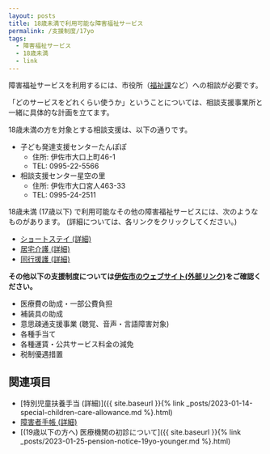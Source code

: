 ```yaml
---
layout: posts
title: 18歳未満で利用可能な障害福祉サービス
permalink: /支援制度/17yo
tags:
  - 障害福祉サービス
  - 18歳未満
  - link
---
```

障害福祉サービスを利用するには、市役所（[福祉課](/contact.html#障害福祉サービスの利用について)など）への相談が必要です。

「どのサービスをどれくらい使うか」ということについては、相談支援事業所と一緒に具体的な計画を立てます。

18歳未満の方を対象とする相談支援は、以下の通りです。

- 子ども発達支援センターたんぽぽ
  - 住所: 伊佐市大口上町46-1
  - TEL: 0995-22-5566
- 相談支援センター星空の里
  - 住所: 伊佐市大口宮人463-33
  - TEL: 0995-24-2511

18歳未満 (17歳以下) で利用可能なその他の障害福祉サービスには、次のようなものがあります。
(詳細については、各リンクをクリックしてください。)

- [ショートステイ (詳細)](/支援制度/short-stay)
- [居宅介護 (詳細)](/支援制度/home-care)
- [同行援護 (詳細)](/支援制度/accompanying-help)

**その他以下の支援制度については[伊佐市のウェブサイト(外部リンク)](https://www.city.isa.kagoshima.jp/health/fukushi/syougai/)をご確認ください。**
- 医療費の助成・一部公費負担
- 補装具の助成
- 意思疎通支援事業 (聴覚、音声・言語障害対象)
- 各種手当て
- 各種運賃・公共サービス料金の減免
- 税制優遇措置


## 関連項目
- [特別児童扶養手当 (詳細)]({{ site.baseurl }}{% link _posts/2023-01-14-special-children-care-allowance.md %}.html)
- [障害者手帳 (詳細)](/支援制度/障害者手帳)
- [(19歳以下の方へ) 医療機関の初診について]({{ site.baseurl }}{% link _posts/2023-01-25-pension-notice-19yo-younger.md %}.html)
